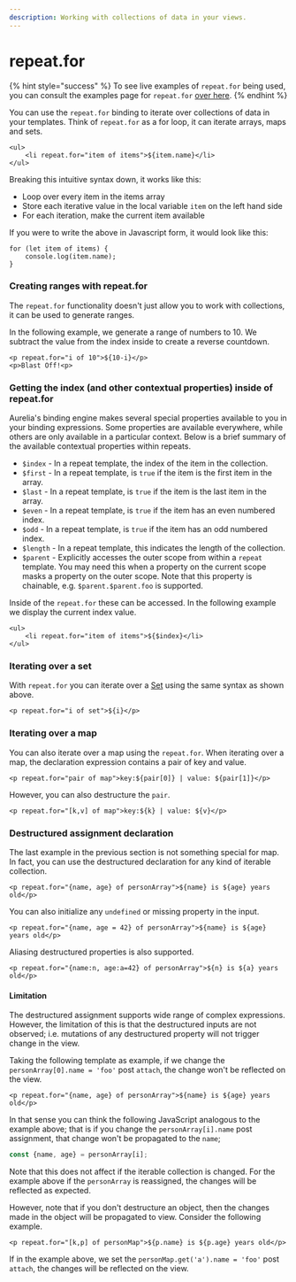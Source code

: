 ```yaml
---
description: Working with collections of data in your views.
---
```


# repeat.for

{% hint style="success" %}
To see live examples of `repeat.for` being used, you can consult the examples page for `repeat.for` [over here](../../../reference/examples/binding-and-templating/looping-with-repeat.for.md).
{% endhint %}

You can use the `repeat.for` binding to iterate over collections of data in your templates. Think of `repeat.for` as a for loop, it can iterate arrays, maps and sets.

```markup
<ul>
    <li repeat.for="item of items">${item.name}</li>
</ul>
```

Breaking this intuitive syntax down, it works like this:

* Loop over every item in the items array
* Store each iterative value in the local variable `item` on the left hand side
* For each iteration, make the current item available

If you were to write the above in Javascript form, it would look like this:

```text
for (let item of items) {
    console.log(item.name);
}
```

### Creating ranges with repeat.for

The `repeat.for` functionality doesn't just allow you to work with collections, it can be used to generate ranges.

In the following example, we generate a range of numbers to 10. We subtract the value from the index inside to create a reverse countdown.

```markup
<p repeat.for="i of 10">${10-i}</p>
<p>Blast Off!<p>
```

### Getting the index \(and other contextual properties\) inside of repeat.for

Aurelia's binding engine makes several special properties available to you in your binding expressions. Some properties are available everywhere, while others are only available in a particular context. Below is a brief summary of the available contextual properties within repeats.

* `$index` - In a repeat template, the index of the item in the collection.
* `$first` - In a repeat template, is `true` if the item is the first item in the array.
* `$last` - In a repeat template, is `true` if the item is the last item in the array.
* `$even` - In a repeat template, is `true` if the item has an even numbered index.
* `$odd` - In a repeat template, is `true` if the item has an odd numbered index.
* `$length` - In a repeat template, this indicates the length of the collection.
* `$parent` - Explicitly accesses the outer scope from within a `repeat` template. You may need this when a property on the current scope masks a property on the outer scope. Note that this property is chainable, e.g. `$parent.$parent.foo` is supported.

Inside of the `repeat.for` these can be accessed. In the following example we display the current index value.

```markup
<ul>
    <li repeat.for="item of items">${$index}</li>
</ul>
```

### Iterating over a set

With `repeat.for` you can iterate over a [Set](https://developer.mozilla.org/en-US/docs/Web/JavaScript/Reference/Global_Objects/Set) using the same syntax as shown above.

```markup
<p repeat.for="i of set">${i}</p>
```

### Iterating over a map

You can also iterate over a map using the `repeat.for`.
When iterating over a map, the declaration expression contains a pair of key and value.

```markup
<p repeat.for="pair of map">key:${pair[0]} | value: ${pair[1]}</p>
```

However, you can also destructure the `pair`.


```markup
<p repeat.for="[k,v] of map">key:${k} | value: ${v}</p>
```

### Destructured assignment declaration

The last example in the previous section is not something special for map.
In fact, you can use the destructured declaration for any kind of iterable collection.

```markup
<p repeat.for="{name, age} of personArray">${name} is ${age} years old</p>
```

You can also initialize any `undefined` or missing property in the input.

```markup
<p repeat.for="{name, age = 42} of personArray">${name} is ${age} years old</p>
```

Aliasing destructured properties is also supported.

```markup
<p repeat.for="{name:n, age:a=42} of personArray">${n} is ${a} years old</p>
```

#### Limitation

The destructured assignment supports wide range of complex expressions.
However, the limitation of this is that the destructured inputs are not observed; i.e. mutations of any destructured property will not trigger change in the view.

Taking the following template as example, if we change the `personArray[0].name = 'foo'` post `attach`, the change won't be reflected on the view.

```markup
<p repeat.for="{name, age} of personArray">${name} is ${age} years old</p>
```

In that sense you can think the following JavaScript analogous to the example above; that is if you change the `personArray[i].name` post assignment, that change won't be propagated to the `name`;

```javascript
const {name, age} = personArray[i];
```

Note that this does not affect if the iterable collection is changed.
For the example above if the `personArray` is reassigned, the changes will be reflected as expected.

However, note that if you don't destructure an object, then the changes made in the object will be propagated to view.
Consider the following example.

```markup
<p repeat.for="[k,p] of personMap">${p.name} is ${p.age} years old</p>
```

If in the example above, we set the `personMap.get('a').name = 'foo'` post `attach`, the changes will be reflected on the view.


